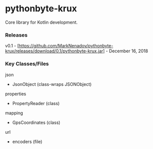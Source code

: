 # pythonbyte-krux
Core library for Kotlin development.

### Releases ###

v0.1 - [https://github.com/MarkNenadov/pythonbyte-krux/releases/download/0.1/pythonbyte-krux.jar] - December 16, 2018

### Key Classes/Files

json
* JsonObject (class-wraps JSONObject)

properties
* PropertyReader (class)

mapping
* GpsCoordinates (class)

url
* encoders (file)
